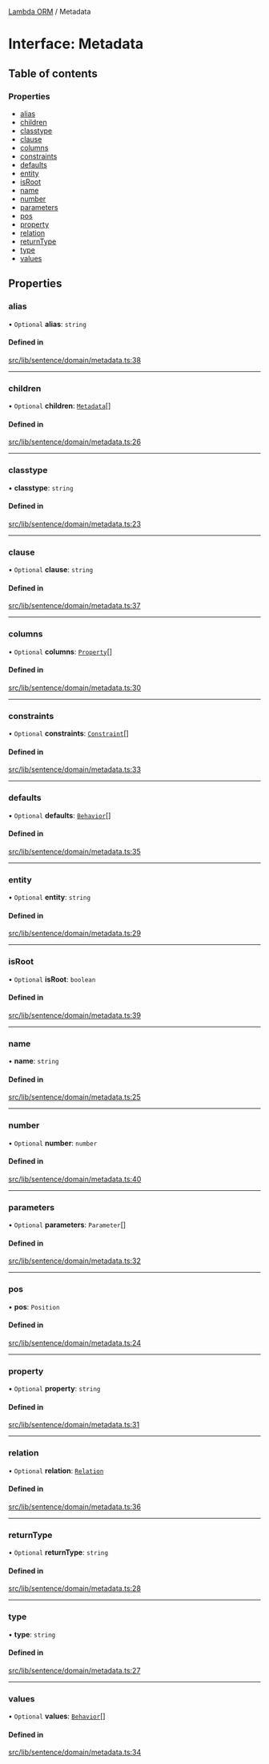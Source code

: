 [Lambda ORM](../README.md) / Metadata

# Interface: Metadata

## Table of contents

### Properties

- [alias](Metadata.md#alias)
- [children](Metadata.md#children)
- [classtype](Metadata.md#classtype)
- [clause](Metadata.md#clause)
- [columns](Metadata.md#columns)
- [constraints](Metadata.md#constraints)
- [defaults](Metadata.md#defaults)
- [entity](Metadata.md#entity)
- [isRoot](Metadata.md#isroot)
- [name](Metadata.md#name)
- [number](Metadata.md#number)
- [parameters](Metadata.md#parameters)
- [pos](Metadata.md#pos)
- [property](Metadata.md#property)
- [relation](Metadata.md#relation)
- [returnType](Metadata.md#returntype)
- [type](Metadata.md#type)
- [values](Metadata.md#values)

## Properties

### alias

• `Optional` **alias**: `string`

#### Defined in

[src/lib/sentence/domain/metadata.ts:38](https://github.com/lambda-orm/lambdaorm-base/blob/41a05895716d06facf8eeb89fc05145036aa7b9b/src/lib/sentence/domain/metadata.ts#L38)

___

### children

• `Optional` **children**: [`Metadata`](Metadata.md)[]

#### Defined in

[src/lib/sentence/domain/metadata.ts:26](https://github.com/lambda-orm/lambdaorm-base/blob/41a05895716d06facf8eeb89fc05145036aa7b9b/src/lib/sentence/domain/metadata.ts#L26)

___

### classtype

• **classtype**: `string`

#### Defined in

[src/lib/sentence/domain/metadata.ts:23](https://github.com/lambda-orm/lambdaorm-base/blob/41a05895716d06facf8eeb89fc05145036aa7b9b/src/lib/sentence/domain/metadata.ts#L23)

___

### clause

• `Optional` **clause**: `string`

#### Defined in

[src/lib/sentence/domain/metadata.ts:37](https://github.com/lambda-orm/lambdaorm-base/blob/41a05895716d06facf8eeb89fc05145036aa7b9b/src/lib/sentence/domain/metadata.ts#L37)

___

### columns

• `Optional` **columns**: [`Property`](Property.md)[]

#### Defined in

[src/lib/sentence/domain/metadata.ts:30](https://github.com/lambda-orm/lambdaorm-base/blob/41a05895716d06facf8eeb89fc05145036aa7b9b/src/lib/sentence/domain/metadata.ts#L30)

___

### constraints

• `Optional` **constraints**: [`Constraint`](Constraint.md)[]

#### Defined in

[src/lib/sentence/domain/metadata.ts:33](https://github.com/lambda-orm/lambdaorm-base/blob/41a05895716d06facf8eeb89fc05145036aa7b9b/src/lib/sentence/domain/metadata.ts#L33)

___

### defaults

• `Optional` **defaults**: [`Behavior`](Behavior.md)[]

#### Defined in

[src/lib/sentence/domain/metadata.ts:35](https://github.com/lambda-orm/lambdaorm-base/blob/41a05895716d06facf8eeb89fc05145036aa7b9b/src/lib/sentence/domain/metadata.ts#L35)

___

### entity

• `Optional` **entity**: `string`

#### Defined in

[src/lib/sentence/domain/metadata.ts:29](https://github.com/lambda-orm/lambdaorm-base/blob/41a05895716d06facf8eeb89fc05145036aa7b9b/src/lib/sentence/domain/metadata.ts#L29)

___

### isRoot

• `Optional` **isRoot**: `boolean`

#### Defined in

[src/lib/sentence/domain/metadata.ts:39](https://github.com/lambda-orm/lambdaorm-base/blob/41a05895716d06facf8eeb89fc05145036aa7b9b/src/lib/sentence/domain/metadata.ts#L39)

___

### name

• **name**: `string`

#### Defined in

[src/lib/sentence/domain/metadata.ts:25](https://github.com/lambda-orm/lambdaorm-base/blob/41a05895716d06facf8eeb89fc05145036aa7b9b/src/lib/sentence/domain/metadata.ts#L25)

___

### number

• `Optional` **number**: `number`

#### Defined in

[src/lib/sentence/domain/metadata.ts:40](https://github.com/lambda-orm/lambdaorm-base/blob/41a05895716d06facf8eeb89fc05145036aa7b9b/src/lib/sentence/domain/metadata.ts#L40)

___

### parameters

• `Optional` **parameters**: `Parameter`[]

#### Defined in

[src/lib/sentence/domain/metadata.ts:32](https://github.com/lambda-orm/lambdaorm-base/blob/41a05895716d06facf8eeb89fc05145036aa7b9b/src/lib/sentence/domain/metadata.ts#L32)

___

### pos

• **pos**: `Position`

#### Defined in

[src/lib/sentence/domain/metadata.ts:24](https://github.com/lambda-orm/lambdaorm-base/blob/41a05895716d06facf8eeb89fc05145036aa7b9b/src/lib/sentence/domain/metadata.ts#L24)

___

### property

• `Optional` **property**: `string`

#### Defined in

[src/lib/sentence/domain/metadata.ts:31](https://github.com/lambda-orm/lambdaorm-base/blob/41a05895716d06facf8eeb89fc05145036aa7b9b/src/lib/sentence/domain/metadata.ts#L31)

___

### relation

• `Optional` **relation**: [`Relation`](Relation.md)

#### Defined in

[src/lib/sentence/domain/metadata.ts:36](https://github.com/lambda-orm/lambdaorm-base/blob/41a05895716d06facf8eeb89fc05145036aa7b9b/src/lib/sentence/domain/metadata.ts#L36)

___

### returnType

• `Optional` **returnType**: `string`

#### Defined in

[src/lib/sentence/domain/metadata.ts:28](https://github.com/lambda-orm/lambdaorm-base/blob/41a05895716d06facf8eeb89fc05145036aa7b9b/src/lib/sentence/domain/metadata.ts#L28)

___

### type

• **type**: `string`

#### Defined in

[src/lib/sentence/domain/metadata.ts:27](https://github.com/lambda-orm/lambdaorm-base/blob/41a05895716d06facf8eeb89fc05145036aa7b9b/src/lib/sentence/domain/metadata.ts#L27)

___

### values

• `Optional` **values**: [`Behavior`](Behavior.md)[]

#### Defined in

[src/lib/sentence/domain/metadata.ts:34](https://github.com/lambda-orm/lambdaorm-base/blob/41a05895716d06facf8eeb89fc05145036aa7b9b/src/lib/sentence/domain/metadata.ts#L34)
